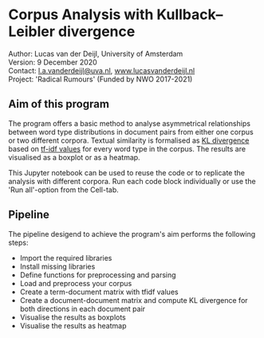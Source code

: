# Corpus Analysis with  Kullback–Leibler divergence

Author: Lucas van der Deijl, University of Amsterdam <br/>
Version: 9 December 2020 <br/>
Contact: l.a.vanderdeijl@uva.nl, www.lucasvanderdeijl.nl <br/>
Project: 'Radical Rumours' (Funded by NWO 2017-2021) <br/>

## Aim of this program
The program offers a basic method to analyse asymmetrical relationships between word type distributions in document pairs from either one corpus or two different corpora. Textual similarity is formalised as [KL divergence](https://en.wikipedia.org/wiki/Relative_entropy) based on [tf-idf values](https://en.wikipedia.org/wiki/Tf%E2%80%93idf) for every word type in the corpus. The results are visualised as a boxplot or as a heatmap.

This Jupyter notebook can be used to reuse the code or to replicate the analysis with different corpora. Run each code block individually or use the 'Run all'-option from the Cell-tab.

## Pipeline

The pipeline desigend to achieve the program's aim performs the following steps:

+ Import the required libraries
+ Install missing libraries
+ Define functions for preprocessing and parsing
+ Load and preprocess your corpus
+ Create a term-document matrix with tfidf values
+ Create a document-document matrix and compute KL divergence for both directions in each document pair
+ Visualise the results as boxplots
+ Visualise the results as heatmap
